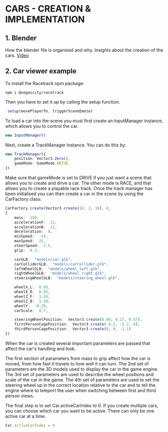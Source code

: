 # **CARS - CREATION & IMPLEMENTATION**

## 1.  Blender

How the blender file is organised and why. Insights about the creation of the cars. [Video](https://drive.google.com/file/d/1NudqanMjWEJcDP0Q8aJ1CBFinV2fPFJa/view?usp=drive_link)
    
## 2.  Car viewer example
 
To install the Racetrack npm package:
 
 ```
 npm i @vegascity/racetrack
 ```
 
 Then you have to set it up by calling the setup function.
 
```ts
 setup(movePlayerTo, triggerSceneEmote)
```

To load a car into the scene you must first create an InputManager instance, which allows you to control the car.

```ts
new InputManager()
```

Next, create a TrackManager instance. You can do this by:  

```ts
new TrackManager({
	position: Vector3.Zero(),
	gameMode: GameMode.DRIVE
})
```
  
Make sure that gameMode is set to DRIVE if you just want a scene that allows you to create and drive a car. The other mode is RACE, and that allows you to create a playable race track.
Once the track manager has been initialised you can then create a car in the scene by using the CarFactory class:  
  
```ts
CarFactory.create(Vector3.create(16, 2, 16), 0,
{
	mass:  150,
	accelerationF:  12,
	accelerationB:  12,
	deceleration:  8,
	minSpeed:  -14,
	maxSpeed:  25,
	steerSpeed:  1.5,
	grip:  0.3,

	carGLB:  "models/car.glb",
	carColliderGLB:  "models/carCollider.glb",
	leftWheelGLB:  "models/wheel_left.glb",
	rightWheelGLB:  "models/wheel_right.glb",
	steeringWheelGLB:  "models/steering_wheel.glb",

	wheelX_L:  0.95,
	wheelX_R:  0.95,
	wheelZ_F:  1.34,
	wheelZ_B:  1.58,
	wheelY:  -0.29,
	carScale:  0.7,

	steeringWheelPosition:  Vector3.create(0.80, 0.17, 0.57),
	firstPersonCagePosition:  Vector3.create(-0.2, -1.2, 0),
	thirdPersonCagePosition:  Vector3.create(0, 0, -1.1)
})
```
  
When the car is created several important parameters are passed that affect the car's handling and look.

The first section of parameters from mass to grip affect how the car is moved, from how fast it travels to how well it can turn.
The 2nd set of parameters are the 3D models used to display the car in the game engine.
The 3rd set of parameters are used to describe the wheel positions and scale of the car in the game.
The 4th set of parameters are used to set the steering wheel up in the correct location relative to the car and to tell the engine where to teleport the user when switching between first and third person views.

The final step is to set Car.activeCarIndex to 0. If you create multiple cars, you can choose which car you want to be active. There can only be one active car at a time.

```ts
Car.activeCarIndex = 0
```